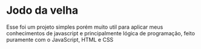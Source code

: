 <h1>Jodo da velha</h1>

Esse foi um projeto simples porém muito util para aplicar meus conhecimentos de javascript e principalmente lógica de programação, feito puramente com o JavaScript, HTML e CSS
